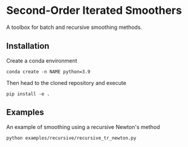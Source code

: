 # Second-Order Iterated Smoothers

A toolbox for batch and recursive smoothing methods.

## Installation
 
 Create a conda environment
    
    conda create -n NAME python=3.9
    
 Then head to the cloned repository and execute
 
    pip install -e .
    
 ## Examples
 
 An example of smoothing using a recursive Newton's method
 
    python examples/recursive/recursive_tr_newton.py
    
